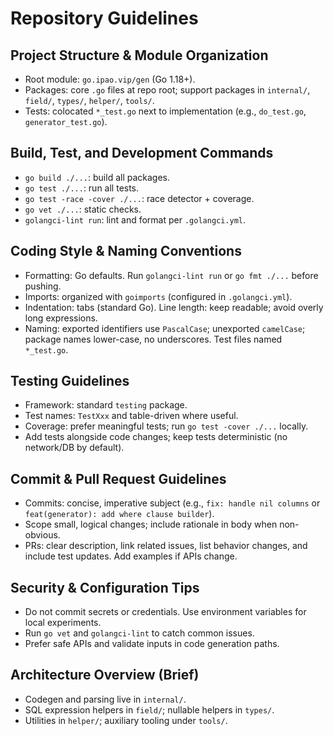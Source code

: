 # Repository Guidelines

## Project Structure & Module Organization

- Root module: `go.ipao.vip/gen` (Go 1.18+).
- Packages: core `.go` files at repo root; support packages in `internal/`, `field/`, `types/`, `helper/`, `tools/`.
- Tests: colocated `*_test.go` next to implementation (e.g., `do_test.go`, `generator_test.go`).

## Build, Test, and Development Commands

- `go build ./...`: build all packages.
- `go test ./...`: run all tests.
- `go test -race -cover ./...`: race detector + coverage.
- `go vet ./...`: static checks.
- `golangci-lint run`: lint and format per `.golangci.yml`.

## Coding Style & Naming Conventions

- Formatting: Go defaults. Run `golangci-lint run` or `go fmt ./...` before pushing.
- Imports: organized with `goimports` (configured in `.golangci.yml`).
- Indentation: tabs (standard Go). Line length: keep readable; avoid overly long expressions.
- Naming: exported identifiers use `PascalCase`; unexported `camelCase`; package names lower-case, no underscores. Test files named `*_test.go`.

## Testing Guidelines

- Framework: standard `testing` package.
- Test names: `TestXxx` and table-driven where useful.
- Coverage: prefer meaningful tests; run `go test -cover ./...` locally.
- Add tests alongside code changes; keep tests deterministic (no network/DB by default).

## Commit & Pull Request Guidelines

- Commits: concise, imperative subject (e.g., `fix: handle nil columns` or `feat(generator): add where clause builder`).
- Scope small, logical changes; include rationale in body when non-obvious.
- PRs: clear description, link related issues, list behavior changes, and include test updates. Add examples if APIs change.

## Security & Configuration Tips

- Do not commit secrets or credentials. Use environment variables for local experiments.
- Run `go vet` and `golangci-lint` to catch common issues.
- Prefer safe APIs and validate inputs in code generation paths.

## Architecture Overview (Brief)

- Codegen and parsing live in `internal/`.
- SQL expression helpers in `field/`; nullable helpers in `types/`.
- Utilities in `helper/`; auxiliary tooling under `tools/`.
